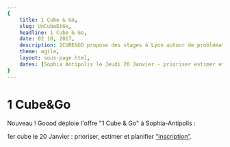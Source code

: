 ```yaml
---
{
	title: 1 Cube & Go, 
	slug: UnCubeEtGo, 
	headline: 1 Cube & Go, 
	date: 02 10, 2017, 
	description: 1CUBE&GO propose des stages à Lyon autour de problématiques de gestion de projet et leur résolution par des pratiques agiles., 
	theme: agile, 
	layout: sous-page.html, 
	dates: [Sophia Antipolis le Jeudi 20 Janvier - prioriser estimer et planifier - 15 mars 2018, Sophia Antipolis le Mardi 28 Février - cadrer un projet en Agile, Sophia Antipolis le Jeudi 24 Mars - exprimer et former le besoin]
}
---
```


# 1 Cube&Go #

Nouveau ! Goood déploie l'offre "1 Cube & Go" à Sophia-Antipolis : 

1er cube le 20 Janvier : prioriser, estimer et planifier [“inscription”](https://yurplan.com/event/1-CUBE-GO-PRIORISER-ESTIMER-ET-PLANIFIER-SOPHIA-ANTIPOLIS/12819).  